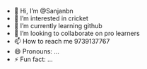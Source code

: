 - 👋 Hi, I’m @Sanjanbn
- 👀 I’m interested in cricket
- 🌱 I’m currently learning github
- 💞️ I’m looking to collaborate on pro learners
- 📫 How to reach me 9739137767
- 😄 Pronouns: ...
- ⚡ Fun fact: ...

<!---
Sanjanbn/Sanjanbn is a ✨ special ✨ repository because its `README.md` (this file) appears on your GitHub profile.
You can click the Preview link to take a look at your changes.
--->
